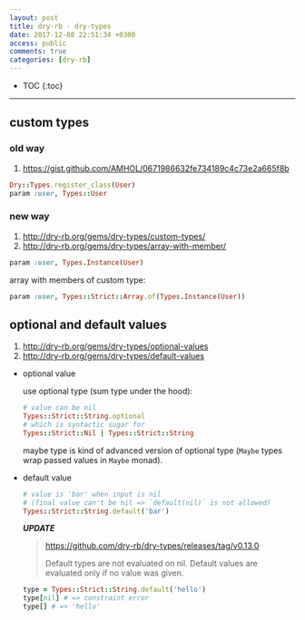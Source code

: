 ```yaml
---
layout: post
title: dry-rb - dry-types
date: 2017-12-08 22:51:34 +0300
access: public
comments: true
categories: [dry-rb]
---
```


<!-- more -->

* TOC
{:toc}
<hr>

custom types
------------

### old way

1. <https://gist.github.com/AMHOL/0671986632fe734189c4c73e2a665f8b>

```ruby
Dry::Types.register_class(User)
param :user, Types::User
```

### new way

1. <http://dry-rb.org/gems/dry-types/custom-types/>
2. <http://dry-rb.org/gems/dry-types/array-with-member/>

```ruby
param :user, Types.Instance(User)
```

array with members of custom type:

```ruby
param :user, Types::Strict::Array.of(Types.Instance(User))
```

optional and default values
---------------------------

1. <http://dry-rb.org/gems/dry-types/optional-values>
2. <http://dry-rb.org/gems/dry-types/default-values>

- optional value

  use optional type (sum type under the hood):

  ```ruby
  # value can be nil
  Types::Strict::String.optional
  # which is syntactic sugar for
  Types::Strict::Nil | Types::Strict::String
  ```

  maybe type is kind of advanced version of optional type
  (`Maybe` types wrap passed values in `Maybe` monad).

- default value

  ```ruby
  # value is 'bar' when input is nil
  # (final value can't be nil => `default(nil)` is not allowed)
  Types::Strict::String.default('bar')
  ```

  ***UPDATE***

  > <https://github.com/dry-rb/dry-types/releases/tag/v0.13.0>
  >
  > Default types are not evaluated on nil. Default values are
  > evaluated only if no value was given.

  ```ruby
  type = Types::Strict::String.default('hello')
  type[nil] # => constraint error
  type[] # => 'hello'
  ```
